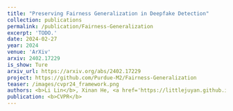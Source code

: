 ```yaml
---
title: "Preserving Fairness Generalization in Deepfake Detection"
collection: publications
permalink: /publication/Fairness-Generalization
excerpt: 'TODO.'
date: 2024-02-27
year: 2024
venue: 'ArXiv'
arxiv: 2402.17229
is_show: Ture
arxiv_url: https://arxiv.org/abs/2402.17229
project: https://github.com/Purdue-M2/Fairness-Generalization
teaser: /images/cvpr24_framework.png
authors: <b>Li Lin</b>, Xinan He, <a href='https://littlejuyan.github.io/'>Yan Ju</a>, <a href='https://sites.google.com/view/xwang264/home'>Xin Wang</a>, <a https://scholar.google.com/citations?user=vLXQfsIAAAAJ&hl=en'>Feng Ding</a>, and <a https://web.ics.purdue.edu/~hu968/'>Shu Hu 📧</a>
publication: <b>CVPR</b>
---
```


<!-- [Download paper here](https://arxiv.org/pdf/2402.17229) -->
